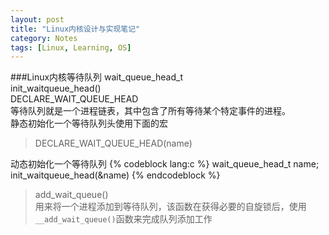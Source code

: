 ```yaml
---
layout: post
title: "Linux内核设计与实现笔记"
category: Notes
tags: [Linux, Learning, OS]
---
```

###Linux内核等待队列
wait_queue_head_t  
init_waitqueue_head()  
DECLARE_WAIT_QUEUE_HEAD  
等待队列就是一个进程链表，其中包含了所有等待某个特定事件的进程。  
静态初始化一个等待队列头使用下面的宏  
>DECLARE_WAIT_QUEUE_HEAD(name)

动态初始化一个等待队列
{% codeblock lang:c %}
wait_queue_head_t name;
init_waitqueue_head(&name)
{% endcodeblock %}

>add_wait_queue()   
用来将一个进程添加到等待队列，该函数在获得必要的自旋锁后，使用`__add_wait_queue()`函数来完成队列添加工作
